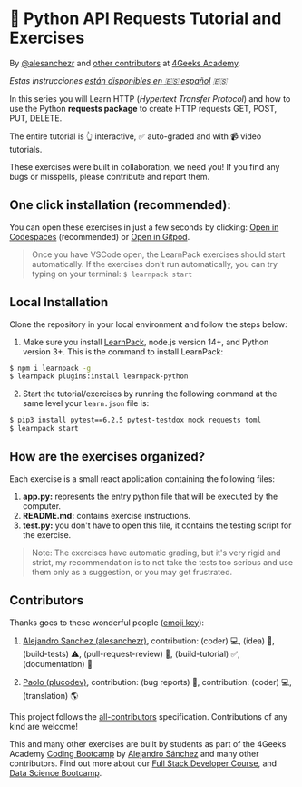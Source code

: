 <!-- hide -->
# 🐍 Python API Requests Tutorial and Exercises

By <a href="https://twitter.com/alesanchezr">@alesanchezr</a> and <a href="https://github.com/4GeeksAcademy/python-functions-programming-exercises/graphs/contributors">other contributors</a> at <a href="http://4geeksacademy.co/">4Geeks Academy</a>.

*Estas instrucciones [están disponibles en 🇪🇸 español](https://github.com/4GeeksAcademy/python-http-requests-api-tutorial-exercises/blob/master/README.es.md) :es:*
<!-- endhide -->


In this series you will Learn HTTP (*Hypertext Transfer Protocol*) and how to use the Python **requests package** to create HTTP requests GET, POST, PUT, DELETE. 

The entire tutorial is 👆 interactive, ✅ auto-graded and with 📹 video tutorials.

These exercises were built in collaboration, we need you! If you find any bugs or misspells, please contribute and report them.

<!-- hide -->
## One click installation (recommended):

You can open these exercises in just a few seconds by clicking: [Open in Codespaces](https://codespaces.new/?repo=4GeeksAcademy/python-http-requests-api-tutorial-exercises) (recommended) or [Open in Gitpod](https://gitpod.io#https://github.com/4GeeksAcademy/python-http-requests-api-tutorial-exercises).

> Once you have VSCode open, the LearnPack exercises should start automatically. If the exercises don't run automatically, you can try typing on your terminal: `$ learnpack start`

## Local Installation

Clone the repository in your local environment and follow the steps below:

1. Make sure you install [LearnPack](https://www.learnpack.co/), node.js version 14+, and Python version 3+. This is the command to install LearnPack:

```bash
$ npm i learnpack -g
$ learnpack plugins:install learnpack-python
```

2. Start the tutorial/exercises by running the following command at the same level your `learn.json` file is:

```bash
$ pip3 install pytest==6.2.5 pytest-testdox mock requests toml
$ learnpack start
```
<!-- endhide -->

## How are the exercises organized?

Each exercise is a small react application containing the following files:

1. **app.py:** represents the entry python file that will be executed by the computer.
2. **README.md:** contains exercise instructions.
3. **test.py:** you don't have to open this file, it contains the testing script for the exercise.

> Note: The exercises have automatic grading, but it's very rigid and strict, my recommendation is to not take the tests too serious and use them only as a suggestion, or you may get frustrated.

## Contributors

Thanks goes to these wonderful people ([emoji key](https://github.com/kentcdodds/all-contributors#emoji-key)):

1. [Alejandro Sanchez (alesanchezr)](https://github.com/alesanchezr), contribution: (coder) 💻,  (idea) 🤔, (build-tests) ⚠️, (pull-request-review) 👀, (build-tutorial) ✅, (documentation) 📖

2. [Paolo (plucodev)](https://github.com/plucodev), contribution: (bug reports) 🐛, contribution: (coder) 💻, (translation) 🌎

This project follows the [all-contributors](https://github.com/kentcdodds/all-contributors) specification. Contributions of any kind are welcome!

This and many other exercises are built by students as part of the 4Geeks Academy [Coding Bootcamp](https://4geeksacademy.com/us/coding-bootcamp) by [Alejandro Sánchez](https://twitter.com/alesanchezr) and many other contributors. Find out more about our [Full Stack Developer Course](https://4geeksacademy.com/us/coding-bootcamps/part-time-full-stack-developer), and  [Data Science Bootcamp](https://4geeksacademy.com/us/coding-bootcamps/datascience-machine-learning).
